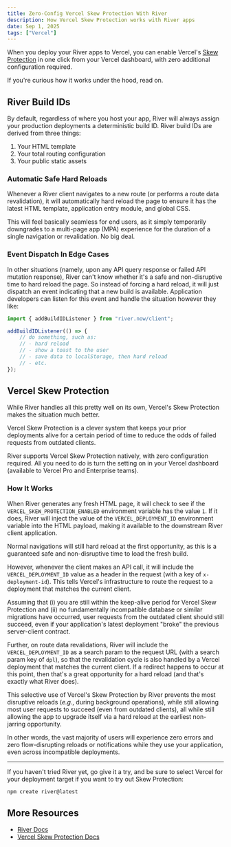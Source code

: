 ```yaml
---
title: Zero-Config Vercel Skew Protection With River
description: How Vercel Skew Protection works with River apps
date: Sep 1, 2025
tags: ["Vercel"]
---
```


When you deploy your River apps to Vercel, you can enable Vercel's
[Skew Protection](https://vercel.com/docs/skew-protection) in one click from
your Vercel dashboard, with zero additional configuration required.

If you're curious how it works under the hood, read on.

## River Build IDs

By default, regardless of where you host your app, River will always assign your
production deployments a deterministic build ID. River build IDs are derived
from three things:

1. Your HTML template
1. Your total routing configuration
1. Your public static assets

### Automatic Safe Hard Reloads

Whenever a River client navigates to a new route (or performs a route data
revalidation), it will automatically hard reload the page to ensure it has the
latest HTML template, application entry module, and global CSS.

This will feel basically seamless for end users, as it simply temporarily
downgrades to a multi-page app (MPA) experience for the duration of a single
navigation or revalidation. No big deal.

### Event Dispatch In Edge Cases

In other situations (namely, upon any API query response or failed API mutation
response), River can't know whether it's a safe and non-disruptive time to hard
reload the page. So instead of forcing a hard reload, it will just dispatch an
event indicating that a new build is available. Application developers can
listen for this event and handle the situation however they like:

```ts
import { addBuildIDListener } from "river.now/client";

addBuildIDListener(() => {
	// do something, such as:
	// - hard reload
	// - show a toast to the user
	// - save data to localStorage, then hard reload
	// - etc.
});
```

## Vercel Skew Protection

While River handles all this pretty well on its own, Vercel's Skew Protection
makes the situation much better.

Vercel Skew Protection is a clever system that keeps your prior deployments
alive for a certain period of time to reduce the odds of failed requests from
outdated clients.

River supports Vercel Skew Protection natively, with zero configuration
required. All you need to do is turn the setting on in your Vercel dashboard
(available to Vercel Pro and Enterprise teams).

### How It Works

When River generates any fresh HTML page, it will check to see if the
`VERCEL_SKEW_PROTECTION_ENABLED` environment variable has the value `1`. If it
does, River will inject the value of the `VERCEL_DEPLOYMENT_ID` environment
variable into the HTML payload, making it available to the downstream River
client application.

Normal navigations will still hard reload at the first opportunity, as this is a
guaranteed safe and non-disruptive time to load the fresh build.

However, whenever the client makes an API call, it will include the
`VERCEL_DEPLOYMENT_ID` value as a header in the request (with a key of
`x-deployment-id`). This tells Vercel's infrastructure to route the request to a
deployment that matches the current client.

Assuming that (i)&nbsp;you are still within the keep-alive period for Vercel
Skew Protection and (ii)&nbsp;no fundamentally incompatible database or similar
migrations have occurred, user requests from the outdated client should still
succeed, even if your application's latest deployment "broke" the previous
server-client contract.

Further, on route data revalidations, River will include the
`VERCEL_DEPLOYMENT_ID` as a search param to the request URL (with a search param
key of `dpl`), so that the revalidation cycle is also handled by a Vercel
deployment that matches the current client. If a redirect happens to occur at
this point, then that's a great opportunity for a hard reload (and that's
exactly what River does).

This selective use of Vercel's Skew Protection by River prevents the most
disruptive reloads (_e.g._, during background operations), while still allowing
most user requests to succeed (even from outdated clients), all while still
allowing the app to upgrade itself via a hard reload at the earliest non-jarring
opportunity.

In other words, the vast majority of users will experience zero errors and zero
flow-disrupting reloads or notifications while they use your application, even
across incompatible deployments.

---

If you haven't tried River yet, go give it a try, and be sure to select Vercel
for your deployment target if you want to try out Skew Protection:

```sh
npm create river@latest
```

## More Resources

- [River Docs](/docs)
- [Vercel Skew Protection Docs](https://vercel.com/docs/skew-protection)
